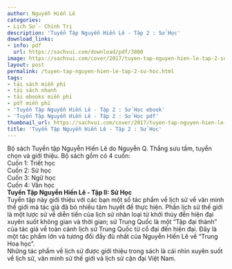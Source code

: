 ```yaml
---
author: Nguyễn Hiến Lê
categories:
- Lịch Sử - Chính Trị
description: 'Tuyển Tập Nguyễn Hiến Lê - Tập 2 : Sử Học'
download_links:
- info: pdf
  url: https://sachvui.com/download/pdf/3880
image: https://sachvui.com/cover/2017/tuyen-tap-nguyen-hien-le-tap-2-su-hoc.jpg
layout: post
permalink: /tuyen-tap-nguyen-hien-le-tap-2-su-hoc.html
tags:
- tải sách miễn phí
- tải sách nhanh
- tải ebooks miễn phí
- pdf miễn phí
- 'Tuyển Tập Nguyễn Hiến Lê - Tập 2 : Sử Học ebook'
- 'Tuyển Tập Nguyễn Hiến Lê - Tập 2 : Sử Học pdf'
thumbnail_url: https://sachvui.com/cover/2017/tuyen-tap-nguyen-hien-le-tap-2-su-hoc.jpg
title: 'Tuyển Tập Nguyễn Hiến Lê - Tập 2 : Sử Học'
---
```


 <div class="item-desc text-justify"> <p>Bộ sách Tuyển tập Nguyễn Hiến Lê do Nguyễn Q. Thắng sưu tầm, tuyển chọn và giới thiệu. Bộ sách gồm có 4 cuốn:<br>Cuốn 1: Triết học<br>Cuốn 2: Sử học<br>Cuốn 3: Ngữ học<br>Cuốn 4: Văn học<br><strong>Tuyển Tập Nguyễn Hiến Lê - Tập II: Sử Học</strong><br>Tuyển tập này giới thiệu với các bạn một số tác phẩm về lịch sử về văn minh thế giới mà tác giả đã bỏ nhiều tâm huyết để thực hiện. Phần lịch sử thế giới là một lược sử về diễn tiến của lịch sử nhân loại từ khởi thủy đến hiện đại xuyên suốt không gian và thời gian; sử Trung Quốc là một “Tập đại thành” của tác giả về toàn cảnh lịch sử Trung Quốc từ cổ đại đến hiện đại. Đây là một tác phẩm lớn và tương đối đầy đủ nhất của Nguyễn Hiến Lê về “Trung Hoa học”.<br>Những tác phẩm về lịch sử được giới thiệu trong sách là cái nhìn xuyên suốt về lịch sử, văn minh sử thế giới và lịch sử cận đại Việt Nam.</p> </div>